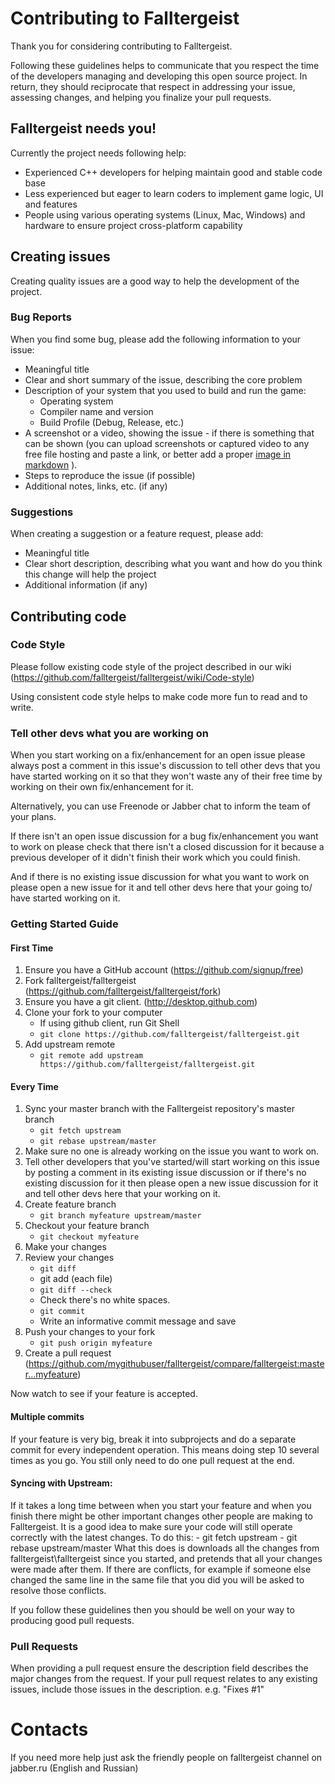 # Contributing to Falltergeist

Thank you for considering contributing to Falltergeist.

Following these guidelines helps to communicate that you respect the time of the developers managing and developing this open source project. In return, they should reciprocate that respect in addressing your issue, assessing changes, and helping you finalize your pull requests.

## Falltergeist needs you!

Currently the project needs following help:
- Experienced C++ developers for helping maintain good and stable code base
- Less experienced but eager to learn coders to implement game logic, UI and features
- People using various operating systems (Linux, Mac, Windows) and hardware to ensure project cross-platform capability


## Creating issues

Creating quality issues are a good way to help the development of the project.

### Bug Reports

When you find some bug, please add the following information to your issue:
- Meaningful title
- Clear and short summary of the issue, describing the core problem
- Description of your system that you used to build and run the game: 
    - Operating system
    - Compiler name and version
    - Build Profile (Debug, Release, etc.)
- A screenshot or a video, showing the issue - if there is something that can be shown (you can upload screenshots or captured video to any free file hosting and paste a link, or better add a proper [image in markdown](https://guides.github.com/features/mastering-markdown/) ).
- Steps to reproduce the issue (if possible)
- Additional notes, links, etc. (if any)

### Suggestions

When creating a suggestion or a feature request, please add:
- Meaningful title
- Clear short description, describing what you want and how do you think this change will help the project
- Additional information (if any)


## Contributing code

### Code Style

Please follow existing code style of the project described in our wiki (https://github.com/falltergeist/falltergeist/wiki/Code-style)

Using consistent code style helps to make code more fun to read and to write.

### Tell other devs what you are working on

When you start working on a fix/enhancement for an open issue please always post a comment in this issue's discussion to tell other devs that you have started working on it so that they won't waste any of their free time by working on their own fix/enhancement for it.

Alternatively, you can use Freenode or Jabber chat to inform the team of your plans.

If there isn't an open issue discussion for a bug fix/enhancement you want to work on please check that there isn't a closed discussion for it because a previous developer of it didn't finish their work which you could finish.

And if there is no existing issue discussion for what you want to work on please open a new issue for it and tell other devs here that your going to/ have started working on it.


### Getting Started Guide

#### First Time
1. Ensure you have a GitHub account (https://github.com/signup/free)
1. Fork falltergeist/falltergeist (https://github.com/falltergeist/falltergeist/fork)
1. Ensure you have a git client.  (http://desktop.github.com)
1. Clone your fork to your computer
    - If using github client, run Git Shell
    - `git clone https://github.com/falltergeist/falltergeist.git`
1. Add upstream remote
    - `git remote add upstream https://github.com/falltergeist/falltergeist.git`

#### Every Time
1. Sync your master branch with the Falltergeist repository's master branch
    - `git fetch upstream`
    - `git rebase upstream/master`
1. Make sure no one is already working on the issue you want to work on.
1. Tell other developers that you've started/will start working on this issue by posting a comment in its existing issue discussion or if there's no existing discussion for it then please open a new issue discussion for it and tell other
devs here that your working on it.
1. Create feature branch
    - `git branch myfeature upstream/master`
1. Checkout your feature branch
    - `git checkout myfeature`
1. Make your changes
1. Review your changes
	- `git diff`
	- git add (each file)
	- `git diff --check`
	- Check there's no white spaces.
	- `git commit`
	- Write an informative commit message and save
1. Push your changes to your fork
	- `git push origin myfeature`
1. Create a pull request
(https://github.com/mygithubuser/falltergeist/compare/falltergeist:master...myfeature)

Now watch to see if your feature is accepted.

#### Multiple commits
If your feature is very big, break it into subprojects and do a separate commit for every independent operation.  This means doing step 10 several times as you go.  You still only need to do one pull request at the end.

#### Syncing with Upstream:
If it takes a long time between when you start your feature and when you finish there might be other important changes other people are making to Falltergeist. It is a good idea to make sure your code will still operate correctly with the latest changes. To do this:
        - git fetch upstream
        - git rebase upstream/master
What this does is downloads all the changes from falltergeist\falltergeist since you started, and pretends that all your changes were made after them. If there are conflicts, for example if someone else changed the same line in the same file that you did you will be asked to resolve those conflicts.

If you follow these guidelines then you should be well on your way to producing good pull requests.


### Pull Requests

When providing a pull request ensure the description field describes the major changes from the request. If your pull request relates to any existing issues, include those issues in the description. e.g. "Fixes #1"


# Contacts

If you need more help just ask the friendly people on falltergeist channel on jabber.ru (English and Russian)
